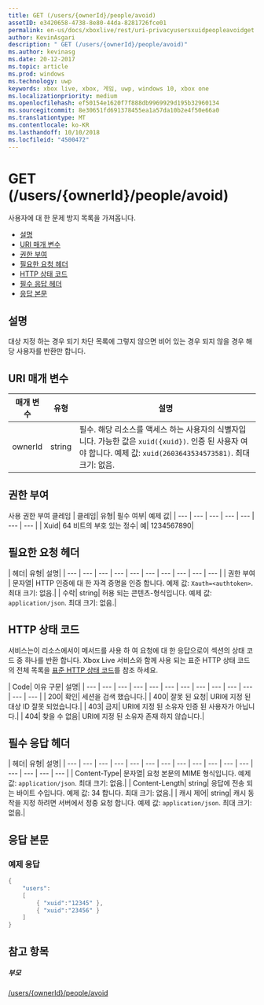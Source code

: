 ```yaml
---
title: GET (/users/{ownerId}/people/avoid)
assetID: e3420658-4738-8e80-44da-8281726fce01
permalink: en-us/docs/xboxlive/rest/uri-privacyusersxuidpeopleavoidget.html
author: KevinAsgari
description: " GET (/users/{ownerId}/people/avoid)"
ms.author: kevinasg
ms.date: 20-12-2017
ms.topic: article
ms.prod: windows
ms.technology: uwp
keywords: xbox live, xbox, 게임, uwp, windows 10, xbox one
ms.localizationpriority: medium
ms.openlocfilehash: ef50154e1620f7f888db9969929d195b32960134
ms.sourcegitcommit: 8e30651fd691378455ea1a57da10b2e4f50e66a0
ms.translationtype: MT
ms.contentlocale: ko-KR
ms.lasthandoff: 10/10/2018
ms.locfileid: "4500472"
---
```

# <a name="get-usersowneridpeopleavoid"></a>GET (/users/{ownerId}/people/avoid)
사용자에 대 한 문제 방지 목록을 가져옵니다.

  * [설명](#ID4EQ)
  * [URI 매개 변수](#ID4EZ)
  * [권한 부여](#ID4EEB)
  * [필요한 요청 헤더](#ID4EJC)
  * [HTTP 상태 코드](#ID4EYD)
  * [필수 응답 헤더](#ID4E1F)
  * [응답 본문](#ID4ESH)

<a id="ID4EQ"></a>


## <a name="remarks"></a>설명

대상 지정 하는 경우 되기 차단 목록에 그렇지 않으면 비어 있는 경우 되지 않을 경우 해당 사용자를 반환만 합니다.

<a id="ID4EZ"></a>


## <a name="uri-parameters"></a>URI 매개 변수

| 매개 변수| 유형| 설명|
| --- | --- | --- |
| ownerId| string| 필수. 해당 리소스를 액세스 하는 사용자의 식별자입니다. 가능한 값은 <code>xuid({xuid})</code>. 인증 된 사용자 여야 합니다. 예제 값: <code>xuid(2603643534573581)</code>. 최대 크기: 없음. |

<a id="ID4EEB"></a>


## <a name="authorization"></a>권한 부여

사용 권한 부여 클레임 | 클레임| 유형| 필수 여부| 예제 값|
| --- | --- | --- | --- | --- | --- | --- |
| Xuid| 64 비트의 부호 있는 정수| 예| 1234567890|

<a id="ID4EJC"></a>


## <a name="required-request-headers"></a>필요한 요청 헤더

| 헤더| 유형| 설명|
| --- | --- | --- | --- | --- | --- | --- | --- | --- | --- |
| 권한 부여 | 문자열| HTTP 인증에 대 한 자격 증명을 인증 합니다. 예제 값: <code>Xauth=&lt;authtoken></code>. 최대 크기: 없음.|
| 수락| string| 허용 되는 콘텐츠-형식입니다. 예제 값: <code>application/json</code>. 최대 크기: 없음.|

<a id="ID4EYD"></a>


## <a name="http-status-codes"></a>HTTP 상태 코드

서비스는이 리소스에서이 메서드를 사용 하 여 요청에 대 한 응답으로이 섹션의 상태 코드 중 하나를 반환 합니다. Xbox Live 서비스와 함께 사용 되는 표준 HTTP 상태 코드의 전체 목록을 [표준 HTTP 상태 코드](../../additional/httpstatuscodes.md)를 참조 하세요.

| Code| 이유 구문| 설명|
| --- | --- | --- | --- | --- | --- | --- | --- | --- | --- | --- | --- | --- |
| 200| 확인| 세션을 검색 했습니다.|
| 400| 잘못 된 요청| URI에 지정 된 대상 ID 잘못 되었습니다.|
| 403| 금지| URI에 지정 된 소유자 인증 된 사용자가 아닙니다.|
| 404| 찾을 수 없음| URI에 지정 된 소유자 존재 하지 않습니다.|

<a id="ID4E1F"></a>


## <a name="required-response-headers"></a>필수 응답 헤더

| 헤더| 유형| 설명|
| --- | --- | --- | --- | --- | --- | --- | --- | --- | --- | --- | --- | --- | --- | --- | --- |
| Content-Type| 문자열| 요청 본문의 MIME 형식입니다. 예제 값: <code>application/json</code>. 최대 크기: 없음.|
| Content-Length| string| 응답에 전송 되는 바이트 수입니다. 예제 값: 34 합니다. 최대 크기: 없음.|
| 캐시 제어| string| 캐시 동작을 지정 하려면 서버에서 정중 요청 합니다. 예제 값: <code>application/json</code>. 최대 크기: 없음.|

<a id="ID4ESH"></a>


## <a name="response-body"></a>응답 본문

<a id="ID4EYH"></a>


### <a name="sample-response"></a>예제 응답


```cpp
{
    "users":
    [
        { "xuid":"12345" },
        { "xuid":"23456" }
    ]
}

```


<a id="ID4EDAAC"></a>


## <a name="see-also"></a>참고 항목

<a id="ID4EFAAC"></a>


##### <a name="parent"></a>부모

[/users/{ownerId}/people/avoid](uri-privacyusersxuidpeopleavoid.md)
